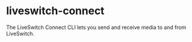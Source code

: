 # liveswitch-connect
The LiveSwitch Connect CLI lets you send and receive media to and from LiveSwitch.
